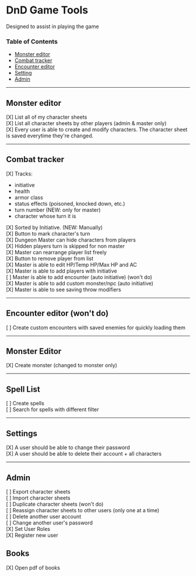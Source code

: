 # DnD Game Tools

Designed to assist in playing the game

### Table of Contents
- [Monster editor](#character-editor)
- [Combat tracker](#combat-tracker)
- [Encounter editor](#encounter-editor)
- [Setting](#settings)
- [Admin](#admin)

---

## Monster editor

[X] List all of my character sheets  
[X] List all character sheets by other players (admin & master only)  
[X] Every user is able to create and modify characters. The character sheet is saved 
everytime they're changed.

---

## Combat tracker

[X] Tracks:
* initiative
* health
* armor class
* status effects (poisoned, knocked down, etc.)
* turn number (NEW: only for master)
* character whose turn it is

[X] Sorted by Initiative. (NEW: Manually)  
[X] Button to mark character's turn  
[X] Dungeon Master can hide characters from players  
[X] Hidden players turn is skipped for non master  
[X] Master can rearrange player list freely  
[X] Button to remove player from list  
[X] Master is able to edit HP/Temp HP/Max HP and AC  
[X] Master is able to add players with initiative  
[ ] Master is able to add encounter (auto initiative) (won't do)  
[X] Master is able to add custom monster/npc (auto initiative)  
[X] Master is able to see saving throw modifiers  

---

## Encounter editor (won't do)

[ ] Create custom encounters with saved enemies for quickly loading them

---

## Monster Editor

[X] Create monster (changed to monster only) 

---

## Spell List

[ ] Create spells  
[ ] Search for spells with different filter  

---

## Settings

[X] A user should be able to change their password  
[X] A user should be able to delete their account + all characters

---

## Admin 

[ ] Export character sheets  
[ ] Import character sheets  
[ ] Duplicate character sheets (won't do)  
[ ] Reassign character sheets to other users (only one at a time)  
[ ] Delete another user account  
[ ] Change another user's password  
[X] Set User Roles  
[X] Register new user

## Books

[X] Open pdf of books  
